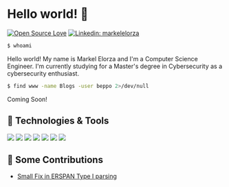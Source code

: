 # Hello world! 👋

[![Open Source Love](https://badges.frapsoft.com/os/v1/open-source.svg?v=102)](https://github.com/ellerbrock/open-source-badge/)
[![Linkedin: markelelorza](https://img.shields.io/badge/-markelelorza-blue?style=flat-square&logo=Linkedin&logoColor=white&link=https://www.linkedin.com/in/markelelorza/)](https://www.linkedin.com/in/markelelorza/)


```bash
$ whoami
```
Hello world! My name is Markel Elorza and I'm a Computer Science Engineer.
I'm currently studying for a Master's degree in Cybersecurity as a cybersecurity enthusiast.

```bash
$ find www -name Blogs -user beppo 2>/dev/null
```
Coming Soon!



## 🔧 Technologies & Tools

![](https://img.shields.io/badge/OS-Linux-informational?style=flat&logo=linux&logoColor=white&color=6aa6f8)
![](https://img.shields.io/badge/Editor-VS_Code-informational?style=flat&logo=visual-studio-code&logoColor=white&color=6aa6f8)
![](https://img.shields.io/badge/Code-Python-informational?style=flat&logo=python&logoColor=white&color=6aa6f8)
![](https://img.shields.io/badge/Code-React-informational?style=flat&logo=react&logoColor=white&color=6aa6f8)
![](https://img.shields.io/badge/Shell-Bash-informational?style=flat&logo=gnu-bash&logoColor=white&color=6aa6f8)
![](https://img.shields.io/badge/Tools-PostgreSQL-informational?style=flat&logo=postgresql&logoColor=white&color=6aa6f8)
![](https://img.shields.io/badge/Tools-Docker-informational?style=flat&logo=docker&logoColor=white&color=6aa6f8)



## 🤝 Some Contributions

- [Small Fix in ERSPAN Type I parsing](https://github.com/zeek/zeek/pull/1445)
